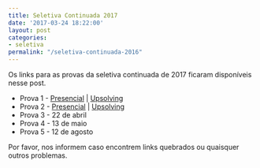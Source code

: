 ```yaml
---
title: Seletiva Continuada 2017
date: '2017-03-24 18:22:00'
layout: post
categories:
- seletiva
permalink: "/seletiva-continuada-2016"
---
```


Os links para as provas da seletiva continuada de 2017 ficaram disponíveis nesse post.

- Prova 1 - [Presencial](https://vjudge.net/contest/153496) \| [Upsolving](https://vjudge.net/contest/153832)  
- Prova 2 - [Presencial](https://vjudge.net/contest/154173) \| [Upsolving](https://vjudge.net/contest/154174)  
- Prova 3 - 22 de abril  
- Prova 4 - 13 de maio  
- Prova 5 - 12 de agosto  


Por favor, nos informem caso encontrem links quebrados ou quaisquer outros problemas.
